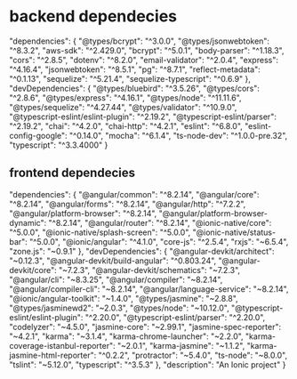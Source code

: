 
# backend dependecies

  "dependencies": {
    "@types/bcrypt": "^3.0.0",
    "@types/jsonwebtoken": "^8.3.2",
    "aws-sdk": "^2.429.0",
    "bcrypt": "^5.0.1",
    "body-parser": "^1.18.3",
    "cors": "^2.8.5",
    "dotenv": "^8.2.0",
    "email-validator": "^2.0.4",
    "express": "^4.16.4",
    "jsonwebtoken": "^8.5.1",
    "pg": "^8.7.1",
    "reflect-metadata": "^0.1.13",
    "sequelize": "^5.21.4",
    "sequelize-typescript": "^0.6.9"
  },
  "devDependencies": {
    "@types/bluebird": "^3.5.26",
    "@types/cors": "^2.8.6",
    "@types/express": "^4.16.1",
    "@types/node": "^11.11.6",
    "@types/sequelize": "^4.27.44",
    "@types/validator": "^10.9.0",
    "@typescript-eslint/eslint-plugin": "^2.19.2",
    "@typescript-eslint/parser": "^2.19.2",
    "chai": "^4.2.0",
    "chai-http": "^4.2.1",
    "eslint": "^6.8.0",
    "eslint-config-google": "^0.14.0",
    "mocha": "^6.1.4",
    "ts-node-dev": "^1.0.0-pre.32",
    "typescript": "^3.3.4000"
  }

## frontend dependecies

  "dependencies": {
    "@angular/common": "^8.2.14",
    "@angular/core": "^8.2.14",
    "@angular/forms": "^8.2.14",
    "@angular/http": "^7.2.2",
    "@angular/platform-browser": "^8.2.14",
    "@angular/platform-browser-dynamic": "^8.2.14",
    "@angular/router": "^8.2.14",
    "@ionic-native/core": "^5.0.0",
    "@ionic-native/splash-screen": "^5.0.0",
    "@ionic-native/status-bar": "^5.0.0",
    "@ionic/angular": "^4.1.0",
    "core-js": "^2.5.4",
    "rxjs": "~6.5.4",
    "zone.js": "~0.9.1"
  },
  "devDependencies": {
    "@angular-devkit/architect": "~0.12.3",
    "@angular-devkit/build-angular": "^0.803.24",
    "@angular-devkit/core": "~7.2.3",
    "@angular-devkit/schematics": "~7.2.3",
    "@angular/cli": "~8.3.25",
    "@angular/compiler": "~8.2.14",
    "@angular/compiler-cli": "~8.2.14",
    "@angular/language-service": "~8.2.14",
    "@ionic/angular-toolkit": "~1.4.0",
    "@types/jasmine": "~2.8.8",
    "@types/jasminewd2": "~2.0.3",
    "@types/node": "~10.12.0",
    "@typescript-eslint/eslint-plugin": "^2.20.0",
    "@typescript-eslint/parser": "^2.20.0",
    "codelyzer": "~4.5.0",
    "jasmine-core": "~2.99.1",
    "jasmine-spec-reporter": "~4.2.1",
    "karma": "~3.1.4",
    "karma-chrome-launcher": "~2.2.0",
    "karma-coverage-istanbul-reporter": "~2.0.1",
    "karma-jasmine": "~1.1.2",
    "karma-jasmine-html-reporter": "^0.2.2",
    "protractor": "~5.4.0",
    "ts-node": "~8.0.0",
    "tslint": "~5.12.0",
    "typescript": "^3.5.3"
  },
  "description": "An Ionic project"
}
